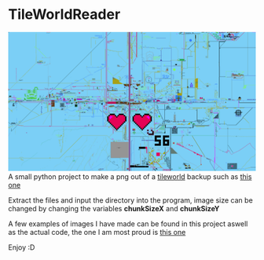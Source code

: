 # TileWorldReader
![Wallpaper](https://github.com/Squaresweets/TileWorldReader/blob/main/Wallpaper.png)
A small python project to make a png out of a [tileworld](https://tileworld.org) backup such as [this one](https://tileworld.org/world2.zip)

Extract the files and input the directory into the program, image size can be changed by changing the variables **chunkSizeX** and **chunkSizeY**

A few examples of images I have made can be found in this project aswell as the actual code, the one I am most proud is [this one](https://matthewcollier.co.uk/TileWorldMap.png)

Enjoy :D
